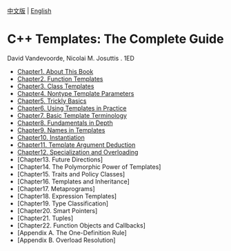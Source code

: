 [中文版](README_zh.md) | [English](README.md)

# C++ Templates: The Complete Guide

David Vandevoorde, Nicolai M. Josuttis . 1ED

- [Chapter1. About This Book](chapter1.md)
- [Chapter2. Function Templates](chapter2.md)
- [Chapter3. Class Templates](chapter3.md)
- [Chapter4. Nontype Template Parameters](chapter4.md)
- [Chapter5. Trickly Basics](chapter5.md)
- [Chapter6. Using Templates in Practice](chapter6.md)
- [Chapter7. Basic Template Terminology](chapter7.md)
- [Chapter8. Fundamentals in Depth](chapter8.md)
- [Chapter9. Names in Templates](chapter9.md)
- [Chapter10. Instantiation](chapter10.md)
- [Chapter11. Template Argument Deduction](chapter11.md)
- [Chapter12. Specialization and Overloading](chapter12.md)
- [Chapter13. Future Directions]
- [Chapter14. The Polymorphic Power of Templates]
- [Chapter15. Traits and Policy Classes]
- [Chapter16. Templates and Inheritance]
- [Chapter17. Metaprograms]
- [Chapter18. Expression Templates]
- [Chapter19. Type Classification]
- [Chapter20. Smart Pointers]
- [Chapter21. Tuples]
- [Chapter22. Function Objects and Callbacks]
- [Appendix A. The One-Definition Rule]
- [Appendix B. Overload Resolution]

